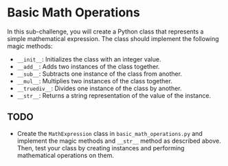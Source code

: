 # Basic Math Operations

In this sub-challenge, you will create a Python class that represents a simple mathematical expression. The class should implement the following magic methods:

- `__init__`: Initializes the class with an integer value.
- `__add__`: Adds two instances of the class together.
- `__sub__`: Subtracts one instance of the class from another.
- `__mul__`: Multiplies two instances of the class together.
- `__truediv__`: Divides one instance of the class by another.
- `__str__`: Returns a string representation of the value of the instance.

## TODO

- Create the `MathExpression` class in `basic_math_operations.py` and implement the magic methods and `__str__` method as described above. Then, test your class by creating instances and performing mathematical operations on them.
